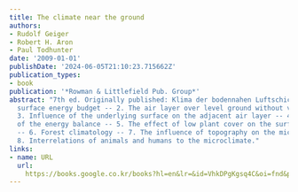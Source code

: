 ```yaml
---
title: The climate near the ground
authors:
- Rudolf Geiger
- Robert H. Aron
- Paul Todhunter
date: '2009-01-01'
publishDate: '2024-06-05T21:10:23.715662Z'
publication_types:
- book
publication: '*Rowman & Littlefield Pub. Group*'
abstract: "7th ed. Originally published: Klima der bodennahen Luftschicht. 1. Earth's
  surface energy budget -- 2. The air layer over level ground without vegetation --
  3. Influence of the underlying surface on the adjacent air layer -- 4. Further analysis
  of the energy balance -- 5. The effect of low plant cover on the surface air layer
  -- 6. Forest climatology -- 7. The influence of topography on the microclimate --
  8. Interrelations of animals and humans to the microclimate."
links:
- name: URL
  url: 
    https://books.google.co.kr/books?hl=en&lr=&id=VhkDPgKgsq4C&oi=fnd&pg=PR9&dq=The+climate+near+the+ground&ots=xmLHeq55TL&sig=xNq3SI07GrJBh_FUaYoSo07X7qw
---
```

